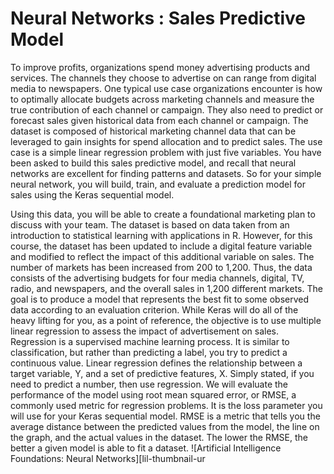 # Neural Networks : Sales Predictive Model
To improve profits, organizations spend money advertising products and services. The channels they choose to advertise on can range from digital media to newspapers. One typical use case organizations encounter is how to optimally allocate budgets across marketing channels and measure the true contribution of each channel or campaign. They also need to predict or forecast sales given historical data from each channel or campaign. The dataset is composed of historical marketing channel data that can be leveraged to gain insights for spend allocation and to predict sales. The use case is a simple linear regression problem with just five variables. You have been asked to build this sales predictive model, and recall that neural networks are excellent for finding patterns and datasets. So for your simple neural network, you will build, train, and evaluate a prediction model for sales using the Keras sequential model.


Using this data, you will be able to create a foundational marketing plan to discuss with your team. The dataset is based on data taken from an introduction to statistical learning with applications in R. However, for this course, the dataset has been updated to include a digital feature variable and modified to reflect the impact of this additional variable on sales. The number of markets has been increased from 200 to 1,200. Thus, the data consists of the advertising budgets for four media channels, digital, TV, radio, and newspapers, and the overall sales in 1,200 different markets. The goal is to produce a model that represents the best fit to some observed data according to an evaluation criterion. While Keras will do all of the heavy lifting for you, as a point of reference, the objective is to use multiple linear regression to assess the impact of advertisement on sales. Regression is a supervised machine learning process. It is similar to classification, but rather than predicting a label, you try to predict a continuous value. Linear regression defines the relationship between a target variable, Y, and a set of predictive features, X. Simply stated, if you need to predict a number, then use regression. We will evaluate the performance of the model using root mean squared error, or RMSE, a commonly used metric for regression problems. It is the loss parameter you will use for your Keras sequential model. RMSE is a metric that tells you the average distance between the predicted values from the model, the line on the graph, and the actual values in the dataset. The lower the RMSE, the better a given model is able to fit a dataset.
![Artificial Intelligence Foundations: Neural Networks][lil-thumbnail-ur
